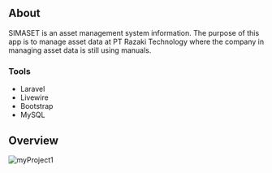 ## About 
SIMASET is an asset management system information. The purpose of this app is to manage asset data at PT Razaki Technology where the company in managing asset data is still using manuals. 

### Tools
- Laravel
- Livewire 
- Bootstrap
- MySQL

## Overview
![myProject1](https://user-images.githubusercontent.com/59257112/88821197-8e69b200-d1ec-11ea-830a-22ee5a97f8ad.png)
